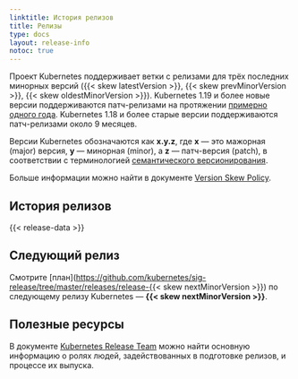 ```yaml
---
linktitle: История релизов
title: Релизы
type: docs
layout: release-info
notoc: true
---
```


<!-- overview -->

Проект Kubernetes поддерживает ветки с релизами для трёх последних минорных версий
({{< skew latestVersion >}}, {{< skew prevMinorVersion >}}, {{< skew oldestMinorVersion >}}).
Kubernetes 1.19 и более новые версии поддерживаются патч-релизами на протяжении
[примерно одного года](/releases/patch-releases/#support-period).
Kubernetes 1.18 и более старые версии поддерживаются патч-релизами около 9 месяцев.

Версии Kubernetes обозначаются как **x.y.z**,
где **x** — это мажорная (major) версия, **y** — минорная (minor), а **z** — патч-версия 
(patch), в соответствии с терминологией [семантического версионирования](https://semver.org/lang/ru/).

Больше информации можно найти в документе [Version Skew Policy](/releases/version-skew-policy/).

<!-- body -->

## История релизов

{{< release-data >}}

## Следующий релиз

Смотрите [план](https://github.com/kubernetes/sig-release/tree/master/releases/release-{{< skew nextMinorVersion >}})
по следующему релизу Kubernetes — **{{< skew nextMinorVersion >}}**.

## Полезные ресурсы

В документе [Kubernetes Release Team](https://github.com/kubernetes/sig-release/tree/master/release-team)
можно найти основную информацию о ролях людей, задействованных в подготовке релизов, и процессе их выпуска.
